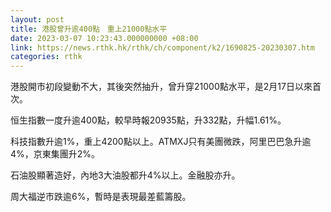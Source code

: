 ```yaml
---
layout: post
title: 港股曾升逾400點　重上21000點水平
date: 2023-03-07 10:23:43.000000000 +08:00
link: https://news.rthk.hk/rthk/ch/component/k2/1690825-20230307.htm
categories: rthk
---
```


港股開市初段變動不大，其後突然抽升，曾升穿21000點水平，是2月17日以來首次。

恒生指數一度升逾400點，較早時報20935點，升332點，升幅1.61%。

科技指數升逾1%，重上4200點以上。ATMXJ只有美團微跌，阿里巴巴急升逾4%，京東集團升2%。

石油股顯著造好，內地3大油股都升4%以上。金融股亦升。

周大福逆市跌逾6%，暫時是表現最差藍籌股。
